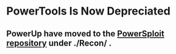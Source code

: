 # PowerTools Is Now Depreciated

## PowerUp have moved to the [PowerSploit repository](https://github.com/PowerShellMafia/PowerSploit/tree/master/Recon) under ./Recon/ .

